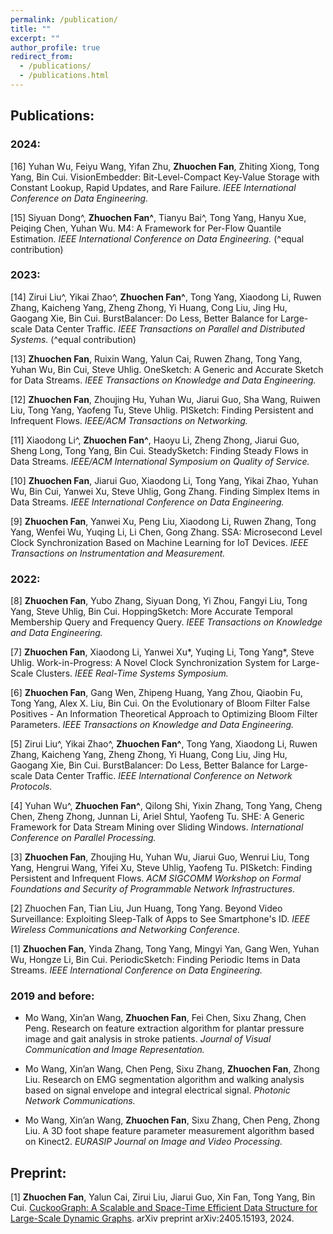 ```yaml
---
permalink: /publication/
title: ""
excerpt: ""
author_profile: true
redirect_from: 
  - /publications/
  - /publications.html
---
```


## Publications:
### 2024:
  [16] Yuhan Wu, Feiyu Wang, Yifan Zhu, **Zhuochen Fan**, Zhiting Xiong, Tong Yang, Bin Cui. VisionEmbedder: Bit-Level-Compact Key-Value Storage with Constant Lookup, Rapid Updates, and Rare Failure. *IEEE International Conference on Data Engineering.*
  
  [15] Siyuan Dong^, **Zhuochen Fan^**, Tianyu Bai^, Tong Yang, Hanyu Xue, Peiqing Chen, Yuhan Wu. M4: A Framework for Per-Flow Quantile Estimation. *IEEE International Conference on Data Engineering.* (^equal contribution)
  
### 2023:
  [14] Zirui Liu^, Yikai Zhao^, **Zhuochen Fan^**, Tong Yang, Xiaodong Li, Ruwen Zhang, Kaicheng Yang, Zheng Zhong, Yi Huang, Cong Liu, Jing Hu, Gaogang Xie, Bin Cui. BurstBalancer: Do Less, Better Balance for Large-scale Data Center Traffic. *IEEE Transactions on Parallel and Distributed Systems.* (^equal contribution)

  [13] **Zhuochen Fan**, Ruixin Wang, Yalun Cai, Ruwen Zhang, Tong Yang, Yuhan Wu, Bin Cui, Steve Uhlig. OneSketch: A Generic and Accurate Sketch for Data Streams. *IEEE Transactions on Knowledge and Data Engineering.*

  [12] **Zhuochen Fan**, Zhoujing Hu, Yuhan Wu, Jiarui Guo, Sha Wang, Ruiwen Liu, Tong Yang, Yaofeng Tu, Steve Uhlig. PISketch: Finding Persistent and Infrequent Flows. *IEEE/ACM Transactions on Networking.*

  [11] Xiaodong Li^, **Zhuochen Fan^**, Haoyu Li, Zheng Zhong, Jiarui Guo, Sheng Long, Tong Yang, Bin Cui. SteadySketch: Finding Steady Flows in Data Streams. *IEEE/ACM International Symposium on Quality of Service.*

  [10] **Zhuochen Fan**, Jiarui Guo, Xiaodong Li, Tong Yang, Yikai Zhao, Yuhan Wu, Bin Cui, Yanwei Xu, Steve Uhlig, Gong Zhang. Finding Simplex Items in Data Streams. *IEEE International Conference on Data Engineering.*

  [9] **Zhuochen Fan**, Yanwei Xu, Peng Liu, Xiaodong Li, Ruwen Zhang, Tong Yang, Wenfei Wu, Yuqing Li, Li Chen, Gong Zhang. SSA: Microsecond Level Clock Synchronization Based on Machine Learning for IoT Devices. *IEEE Transactions on Instrumentation and Measurement.*

### 2022:
  [8] **Zhuochen Fan**, Yubo Zhang, Siyuan Dong, Yi Zhou, Fangyi Liu, Tong Yang, Steve Uhlig, Bin Cui. HoppingSketch: More Accurate Temporal Membership Query and Frequency Query. *IEEE Transactions on Knowledge and Data Engineering.*

  [7] **Zhuochen Fan**, Xiaodong Li, Yanwei Xu*, Yuqing Li, Tong Yang*, Steve Uhlig. Work-in-Progress: A Novel Clock Synchronization System for Large-Scale Clusters. *IEEE Real-Time Systems Symposium.*

  [6] **Zhuochen Fan**, Gang Wen, Zhipeng Huang, Yang Zhou, Qiaobin Fu, Tong Yang, Alex X. Liu, Bin Cui. On the Evolutionary of Bloom Filter False Positives - An Information Theoretical Approach to Optimizing Bloom Filter Parameters. *IEEE Transactions on Knowledge and Data Engineering.*

  [5] Zirui Liu^, Yikai Zhao^, **Zhuochen Fan^**, Tong Yang, Xiaodong Li, Ruwen Zhang, Kaicheng Yang, Zheng Zhong, Yi Huang, Cong Liu, Jing Hu, Gaogang Xie, Bin Cui. BurstBalancer: Do Less, Better Balance for Large-scale Data Center Traffic. *IEEE International Conference on Network Protocols.* 

  [4] Yuhan Wu^, **Zhuochen Fan^**, Qilong Shi, Yixin Zhang, Tong Yang, Cheng Chen, Zheng Zhong, Junnan Li, Ariel Shtul, Yaofeng Tu. SHE: A Generic Framework for Data Stream Mining over Sliding Windows. *International Conference on Parallel Processing.*

  [3] **Zhuochen Fan**, Zhoujing Hu, Yuhan Wu, Jiarui Guo, Wenrui Liu, Tong Yang, Hengrui Wang, Yifei Xu, Steve Uhlig, Yaofeng Tu. PISketch: Finding Persistent and Infrequent Flows. *ACM SIGCOMM Workshop on Formal Foundations and Security of Programmable Network Infrastructures.*

  [2] Zhuochen Fan, Tian Liu, Jun Huang, Tong Yang. Beyond Video Surveillance: Exploiting Sleep-Talk of Apps to See Smartphone's ID. *IEEE Wireless Communications and Networking Conference.* 

  [1] **Zhuochen Fan**, Yinda Zhang, Tong Yang, Mingyi Yan, Gang Wen, Yuhan Wu, Hongze Li, Bin Cui. PeriodicSketch: Finding Periodic Items in Data Streams. *IEEE International Conference on Data Engineering.*

### 2019 and before:

- Mo Wang, Xin’an Wang, **Zhuochen Fan**, Fei Chen, Sixu Zhang, Chen Peng. Research on feature extraction algorithm for plantar pressure image and gait analysis in stroke patients. *Journal of Visual Communication and Image Representation.*

- Mo Wang, Xin’an Wang, Chen Peng, Sixu Zhang, **Zhuochen Fan**, Zhong Liu. Research on EMG segmentation algorithm and walking analysis based on signal envelope and integral electrical signal. *Photonic Network Communications.* 

- Mo Wang, Xin’an Wang, **Zhuochen Fan**, Sixu Zhang, Chen Peng, Zhong Liu. A 3D foot shape feature parameter measurement algorithm based on Kinect2. *EURASIP Journal on Image and Video Processing.*

## Preprint:
  [1] **Zhuochen Fan**, Yalun Cai, Zirui Liu, Jiarui Guo, Xin Fan, Tong Yang, Bin Cui. [CuckooGraph: A Scalable and Space-Time Efficient Data Structure for Large-Scale Dynamic Graphs](https://arxiv.org/abs/2405.15193). arXiv preprint arXiv:2405.15193, 2024.


